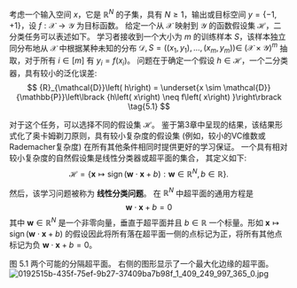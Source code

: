 考虑一个输入空间 $x$，它是 ${\mathbb{R}}^{N}$ 的子集，具有 $N \geq 1$，输出或目标空间 $y = \{ - 1, + 1\}$，设 $f : \mathcal{X} \rightarrow \mathcal{Y}$ 为目标函数。
给定一个从 $\mathcal{X}$ 映射到 $\mathcal{Y}$ 的函数假设集 $\mathcal{H}$，二分类任务可以表述如下。
学习者接收到一个大小为 $m$ 的训练样本 $S$，该样本独立同分布地从 $\mathcal{X}$ 中根据某种未知的分布 $\mathcal{D}, S = \left( {\left( {{x}_{1},{y}_{1}}\right) ,\ldots ,\left( {{x}_{m},{y}_{m}}\right) }\right) \in$ ${\left( \mathcal{X} \times \mathcal{Y}\right) }^{m}$ 抽取，对于所有 $i \in \left\lbrack m\right\rbrack$ 有 ${y}_{i} = f\left( {x}_{i}\right)$。
问题在于确定一个假设 $h \in \mathcal{H}$，一个二分类器，具有较小的泛化误差:
$$
{R}_{\mathcal{D}}\left( h\right) = \underset{x \sim \mathcal{D}}{\mathbb{P}}\left\lbrack {h\left( x\right) \neq f\left( x\right) }\right\rbrack \tag{5.1}
$$

对于这个任务，可以选择不同的假设集 $\mathcal{H}$。
鉴于第3章中呈现的结果，该结果形式化了奥卡姆剃刀原则，具有较小复杂度的假设集 (例如，较小的VC维数或Rademacher复杂度) 在所有其他条件相同时提供更好的学习保证。
一个具有相对较小复杂度的自然假设集是线性分类器或超平面的集合， 其定义如下:
$$
\mathcal{H} = \left\{ {\mathbf{x} \mapsto \operatorname{sign}\left( {\mathbf{w} \cdot \mathbf{x} + b}\right) : \mathbf{w} \in {\mathbb{R}}^{N}, b \in \mathbb{R}}\right\} . \tag{5.2}
$$

然后，该学习问题被称为 **线性分类问题**。
在 ${\mathbb{R}}^{N}$ 中超平面的通用方程是 
$$\mathbf{w} \cdot \mathbf{x} + b = 0$$
其中 $\mathbf{w} \in {\mathbb{R}}^{N}$ 是一个非零向量，垂直于超平面并且 $b \in \mathbb{R}$ 一个标量。形如 $\mathbf{x} \mapsto \operatorname{sign}\left( {\mathbf{w} \cdot \mathbf{x} + b}\right)$ 的假设因此将所有落在超平面一侧的点标记为正，将所有其他点标记为负 $\mathbf{w} \cdot \mathbf{x} + b = 0$。

图 5.1
两个可能的分隔超平面。
右侧的图形显示了一个最大化边缘的超平面。
![0192515b-435f-75ef-9b27-37409ba7b98f_1_409_249_997_365_0.jpg](images/0192515b-435f-75ef-9b27-37409ba7b98f_1_409_249_997_365_0.jpg)